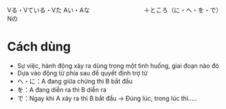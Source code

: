 Vる・Vている・Vた
Aい・Aな　　　　　　　　　＋ところ（に・へ・を・で）
Nの
# Cách dùng
- Sự việc, hành động xảy ra dùng trong một tình huống, giai đoạn nào đó
- Dựa vào động từ phía sau để quyết định trợ từ
- へ・に：A đang giữa chừng thì B bắt đầu
- を：A đang diễn ra thì B diễn ra
- で：Ngay khi A xảy ra thì B bắt đầu
-> Đúng lúc, trong lúc thì.....